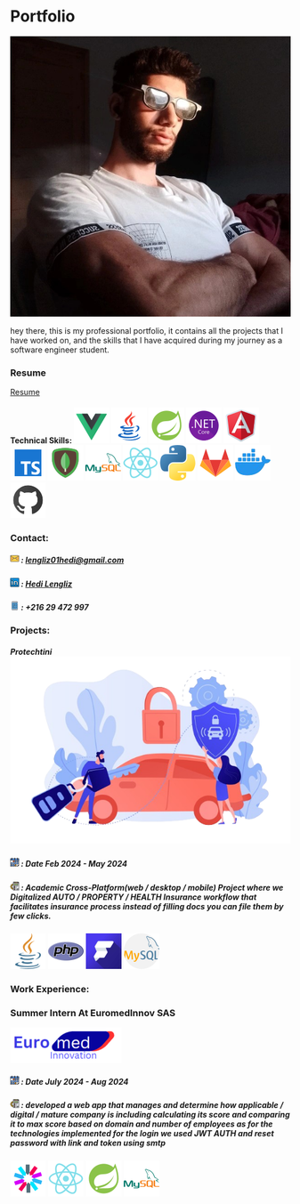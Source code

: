 # Portfolio
![Hedi Lengliz](/assests/images/hd.jpeg)

hey there, this is my professional portfolio, it contains all the projects that I have worked on, and the skills that I have acquired during my journey as a software engineer student. 
### Resume
[Resume](./assests/docs/Resume.pdf)
#### Technical Skills: ![vue](/assests/images/vue.png) ![jva](/assests/images/jva.png)  ![spring](/assests/images/spring.png) ![dotnet](/assests/images/dotnet.png) ![ang](/assests/images/ang.png) ![ts](/assests/images/ts.png) ![mgdb](/assests/images/mgdb.png)  ![msql](/assests/images/msql.png) ![react](/assests/images/react.png) ![python](/assests/images/python.png) ![GitLab](/assests/images/GitLab.png)  ![Docker](/assests/images/docker.png) ![GitHub](/assests/images/github.png)
### Contact:
##### ![email](/assests/images/email.png) :  lengliz01hedi@gmail.com
##### ![linkedin](/assests/images/linkedin.png) : [Hedi Lengliz](https://www.linkedin.com/in/hedi-lengliz/)
##### ![phone](/assests/images/mobile.png) : +216 29 472 997
### Projects:
##### Protechtini ![Protechtini](/assests/images/voiture.png)
##### ![calendar](/assests/images/calendar.png) : Date Feb 2024 - May 2024
##### ![Description](/assests/images/job-description.png)  : Academic Cross-Platform(web / desktop / mobile) Project where we Digitalized AUTO / PROPERTY / HEALTH Insurance workflow that facilitates insurance process instead of filling docs you can file them by few clicks.
![Description](/assests/images/java.png)    ![Description](/assests/images/php.png)   ![Description](/assests/images/flutter.png)   ![mysql](/assests/images/mysql.png)
### Work Experience:
###  Summer Intern At EuromedInnov SAS     
![calendar](/assests/images/eur.png)
##### ![calendar](/assests/images/calendar.png) : Date July 2024 - Aug 2024
##### ![Description](/assests/images/job-description.png)  : developed a web app that manages and determine how applicable / digital / mature company is including calculating its score and comparing it to max score based on domain and number of employees as for the technologies implemented for the login we used JWT AUTH and reset password with link and token using smtp
![calendar](/assests/images/jwt.png) **![calendar](/assests/images/react.png)** **![calendar](/assests/images/spring.png)** **![calendar](/assests/images/msql.png)**
